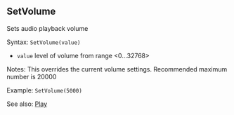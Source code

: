 ## SetVolume

Sets audio playback volume

Syntax: `SetVolume(value)`

* `value` level of volume from range &lt;0...32768&gt;

Notes: This overrides the current volume settings. Recommended maximum number is 20000

Example: `SetVolume(5000)`

See also: [Play](/api-native-functions/play.md)

